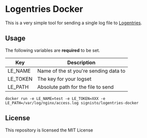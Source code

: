 # Logentries Docker

This is a very simple tool for sending a single log file to [Logentries](https://logentries.com).


## Usage

The following variables are **required** to be set.

| Key                | Description
|--------------------|--------------------------------------------|
| LE_NAME            | Name of the st you're sending data to      |
| LE_TOKEN           | The key for your logset                    |
| LE_PATH            | Absolute path for the file to send         |

``` shell
docker run -e LE_NAME=test -e LE_TOKEN=XXX -e LE_PATH=/var/log/nginx/access.log signisto/logentries-docker
```


## License

This repository is licensed the MIT License
